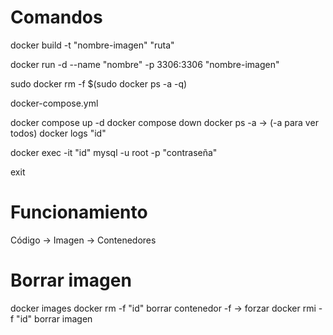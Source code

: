 # Comandos

docker build -t "nombre-imagen" "ruta"     

docker run -d --name "nombre" -p 3306:3306 "nombre-imagen"

sudo docker rm -f $(sudo docker ps -a -q)

docker-compose.yml

docker compose up -d
docker compose down
docker ps -a -> (-a para ver todos)
docker logs "id"

docker exec -it "id" mysql -u root -p "contraseña"

exit

# Funcionamiento

Código -> Imagen -> Contenedores

# Borrar imagen

docker images 
docker rm -f "id" borrar contenedor -f -> forzar
docker rmi -f "id" borrar imagen